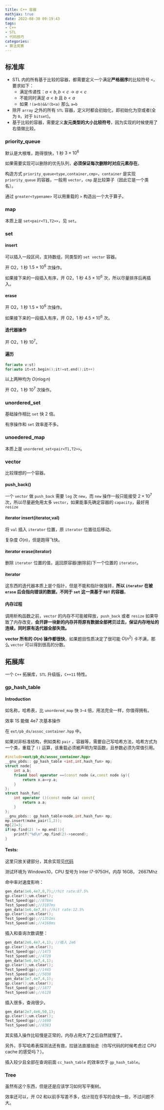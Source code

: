 ```yaml
---
title: C++ 容器
mathjax: true
date: 2022-08-30 09:19:43
tags:
- C++
- STL
- 代码技巧
categories:
- 算法竞赛
---
```


## 标准库

- STL 内的所有基于比较的容器，都需要定义一个满足**严格弱序**的比较符号 `<`，要求如下：
  - 满足传递性：$a<b,b<c\rightarrow a<c$
  - 不能同时满足 $a<b$ 且 $b<a$
  - 如果 `!(a<b)&&!(b<a)` 那么 `a=b`
- 除开 `array` 之外的所有 `STL` 容器，定义时都会初始化，即初始化为空或者(全为 `0`，对于 `bitset`)。
- 基于比较的容器，需要定义**友元类型的大小比较符号**，因为实现的时候使用了右值做比较。

### priority_queue

默认是大根堆，跑得很快，1 秒 $3\times 10^6$

如果需要实现可以删除的优先队列，**必须保证每次删除时对应元素存在**。 

构造方式 `priority_queue<type,container,cmp>`，`container` 是实现 `priority_queue` 的容器，一般用 `vector`，`cmp` 是比较算子（因此它是一个类名）。

通过 `greater<typename>` 可以用重载的 `>` 构造出一个大于算子。

### map

本质上是 `set<pair<T1,T2>>`，见 `set`。

### set

#### insert

可以插入一段区间，支持数组，同类型的 `set vector` 容器。

开 O2，$1$ 秒 $1.5\times 10^6$ 次操作。

如果接下来的一段插入有序，开 O2，$1$ 秒 $4.5\times 10^6$ 次，所以尽量排序后再插入。

#### erase

开 O2，$1$ 秒 $1.5\times 10^6$ 次操作。

如果接下来的一段插入有序，开 O2，$1$ 秒 $4.5\times 10^6$ 次。

#### 迭代器操作

开 O2，$1$ 秒 $10^7$。

#### 遍历

```cpp
for(auto v:st)
for(auto it=st.begin();it!=st.end();it++)
```

以上两种均为 $O(n\log n)$

开 O2，$1$ 秒 $10^7$ 次操作。

### unordered_set

基础操作相比 `set` 快 $2$ 倍。

有序操作和 `set` 效率差不多。

### unoedered_map

本质上是 `unordered_set<pair<T1,T2>>`。

### vector

比较理想的一个容器。

#### push_back()

一个 `vector` 做 `push_back` 需要 `log` 次 `new`，而 `new` 操作一般只能接受 $2\times 10^7$ 次，所以尽量避免用太多 `vector`，如果能事先确定容器的 `capacity`，最好用 `resize`

#### iterator insert(iterator,val)

将 `val` 插入 `iterator` 位置，原 `iterator` 位置往后移动。

复杂度 $O(n)$，但是跑得飞快。

#### iterator erase(iterator)

删除 `iterator` 位置的值，返回原容器(删除前)下一个位置的 `iterator`。 

#### iterator

这东西的迭代器本质上是个指针，但是不能和指针做强转，**所以 `iterator` 在被 `erase` 后会指向错误的数据，不同于 `set` 这一类基于 `RBT` 的容器**。

#### 内存过程

调用析构函数之前，`vector` 的内存不可能被释放，`push_back` 或者 `resize` 如果导致了内存改变，**会开辟一块新的内存并将原有数据全部拷贝过去，保证内存地址的连续，同时原有迭代器全部失效。**

**vector 所有的 $O(n)$ 操作都很快**，如果题目性质决定了很可能 $O(n^2)$ 卡不满，那么 `vector` 可以得到很高的分数。

## 拓展库

一个 `C++` 拓展库，`STL` 升级版，`C++11` 特性。

### gp_hash_table

#### Introduction

如名称，哈希表，比 `unordered_map` 快 `3~4` 倍，用法完全一样，你值得拥有。

效率 1S 能做 4e7 次基本操作

在 `ext/pb_ds/assoc_container.hpp` 中。

如果对非标准结构，例如类和 `pair` ，容器等，需要自己写哈希方法，哈希方式为一个类，重载了 `()` 运算，该重载必须被声明为常函数，且参数必须为常值引用。

```c++
#include<ext/pb_ds/assoc_container.hpp>
__gnu_pbds:: gp_hash_table <int,int,hash_fun> mp;
struct node{
	int a,b;
	friend bool operator ==(const node &x,const node &y){
		return x.a==y.a;
	}
};
struct hash_fun{
	int operator ()(const node &a) const{
		return a.a;
	}
};
__gnu_pbds:: gp_hash_table<node,int,hash_fun> mp;
mp.insert(make_pair(1,2));
mp[2]=3;
if(mp.find(2) != mp.end()){
	printf("%d\n",mp.find(2)->second);
}
```

#### Tests:

这里只放关键部分，其余实现见[代码](huanyp.cn/codes/Tests/hash_table/cmp.cpp)

测试环境为 Windows10，CPU 型号为 Inter I7-9750H，内存 16GB， 2667Mhz

命中率对速度影响：

```c++
gen_data(1e6,4e7,8,7);//hit rate:87.5%
gp.clear();um.clear();
Test_Speed(gp);//878ms
Test_Speed(um);//3107ms
gen_data(1e6,4e7,8);//hit rate:12.5%
gp.clear();um.clear();
Test_Speed(gp);//1351ms
Test_Speed(um);//4168ms
```

插入和查询次数调整：

```c++
gen_data(2e6,4e7,4,1); //插入 2e6
gp.clear();um.clear();
Test_Speed(gp);//1475
Test_Speed(um);//4728
gen_data(5e6,4e7,4,1);
gp.clear();um.clear();
Test_Speed(gp);//1445
Test_Speed(um);//5038
gen_data(1e7,4e7,4,1);
gp.clear();um.clear();
Test_Speed(gp);//1877
Test_Speed(um);//6128
```

插入很多，查询很少。

```c++
gen_data(2e7,4e6,50,1);
gp.clear();um.clear();
Test_Speed(gp);//1690
Test_Speed(um);//8383
```

其实插入操作比较慢是正常的，内存占用大了之后自然就慢了。

另外，手写哈希表探测法还有救，拉链法直接抬走（你写代码的时候考虑过 CPU cache 的感受吗？）。

插入较少且全部在查询前面 `cc_hash_table` 的效率优于  `gp_hash_table`。

### Tree

虽然有这个东西，但是还是应该学习如何写平衡树。

效率还可以，开 O2 和以前手写差不多，估计现在手写的会快一些，不过问题不大。

